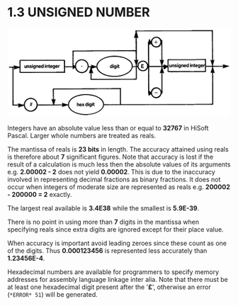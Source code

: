 # 1.3 UNSIGNED NUMBER

![diagram](diagrams/pic-1-3.png)

Integers have an absolute value less than or equal to **32767** in HiSoft Pascal. Larger whole numbers are treated as reals.

The mantissa of reals is **23 bits** in length. The accuracy attained using reals is therefore about **7** significant figures. Note that accuracy is lost if the result of a calculation is much less then the absolute values of its arguments e.g. **2.00002 - 2** does not yield **0.00002**. This is due to the inaccuracy involved in representing decimal fractions as binary fractions. It does not occur when integers of moderate size are represented as reals e.g. **200002 - 200000 = 2** exactly.

The largest real available is **3.4E38** while the smallest is **5.9E-39**.

There is no point in using more than **7** digits in the mantissa when specifying reals since extra digits are ignored except for their place value.

When accuracy is important avoid leading zeroes since these count as one of the digits. Thus **0.000123456** is represented less accurately than **1.23456E-4**.

Hexadecimal numbers are available for programmers to specify memory addresses for assembly language linkage inter alia. Note that there must be at least one hexadecimal digit present after the '**£**', otherwise an error (`*ERROR* 51`) will be generated.
